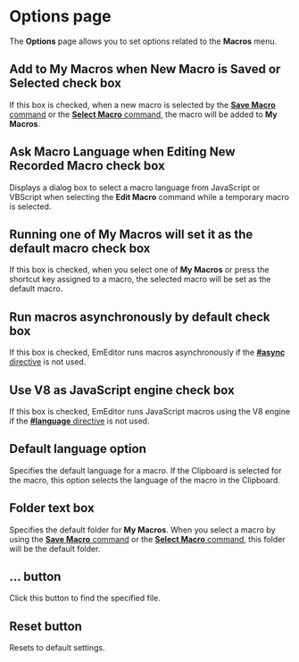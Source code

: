 # Options page

The **Options** page allows you to set options related to the **Macros** menu.

## Add to My Macros when New Macro is Saved or   Selected check box

If this box is checked, when a new macro is selected by the
[**Save Macro** command](../../../cmd/macros/macro_save) or the
[**Select Macro** command](../../../cmd/macros/macro_select), the
macro will be added to **My Macros**.

## Ask Macro Language when Editing New Recorded Macro check box

Displays a dialog box to select a macro language from JavaScript or VBScript
when selecting the **Edit Macro** command while a temporary macro is selected.

## Running one of My Macros will set it as the default macro check box

If this box is checked, when you select one of **My Macros** or press the shortcut key assigned to a macro, the selected macro will be set as the default macro.

## Run macros asynchronously by default check box

If this box is checked, EmEditor runs macros asynchronously if the [**#async** directive](../../../macro/directive/async) is not used.

## Use V8 as JavaScript engine check box

If this box is checked, EmEditor runs JavaScript macros using the V8 engine if the [**#language** directive](../../../macro/directive/language) is not used.

## Default language option

Specifies the default language for a macro. If the Clipboard is selected for the macro, this option selects the language of the macro in the Clipboard.

## Folder text box

Specifies the default folder for **My Macros**. When you select a macro by using
the [**Save Macro** command](../../../cmd/macros/macro_save) or the
[**Select Macro** command](../../../cmd/macros/macro_select), this
folder will be the default folder.

## ... button

Click this button to find the specified file.

## Reset button

Resets to default settings.

